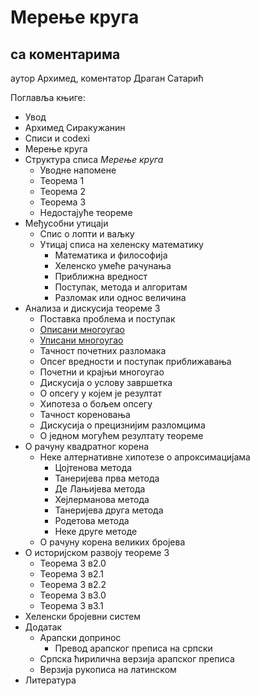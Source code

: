 # Мерење круга
## са коментарима
аутор Архимед, коментатор Драган Сатарић

Поглавља књиге:
- Увод
- Архимед Сиракужанин
- Списи и codexi
- Мерење круга
- Структура списа *Мерење круга*
  - Уводне напоменe
  - Теорема 1
  - Теорема 2
  - Теорема 3
  - Недостајуће теореме
- Међусобни утицаји
  - Спис о лопти и ваљку
  - Утицај списа на хеленску математику
    - Математика и философија
    - Хеленско умеће рачунања
    - Приближна вредност
    - Поступак, метода и алгоритам
    - Разломак или однос величина
- Анализа и дискусија теореме 3
  - Поставка проблема и поступак
  - [Описани многоугао](https://github.com/search4pi/Merenje_kruga/blob/main/Opisani%20mnogougao.ipynb)
  - [Уписани многоугао](https://github.com/search4pi/Merenje_kruga/blob/main/Upisani%20mnogougao.ipynb)
  - Тачност почетних разломака
  - Опсег вредности и поступак приближавања
  - Почетни и крајњи многоугао
  - Дискусија о услову завршетка
  - O опсегу у којем је резултат
  - Хипотеза о бољем опсегу
  - Тачност кореновања
  - Дискусија о прецизнијим разломцима
  - О једном могућем резултату теореме
- О рачуну квадратног корена
  - Неке алтернативне хипотезе о апроксимацијама
    - Цојтенова метода
    - Танеријева прва метода
    - Де Лањијева метода
    - Хејлерманова метода
    - Танеријева друга метода
    - Родетова метода
    - Неке друге методе
  - О рачуну корена великих бројева
- О историјском развоју теореме 3
  - Теорема 3 в2.0
  - Теорема 3 в2.1
  - Теорема 3 в2.2
  - Теорема 3 в3.0
  - Теорема 3 в3.1
- Хеленски бројевни систем
- Додатак
  - Арапски допринос
    - Превод арапског преписа на српски
  -  Српска ћирилична верзија арапског преписа
  -  Верзија рукописа на латинском
- Литература
